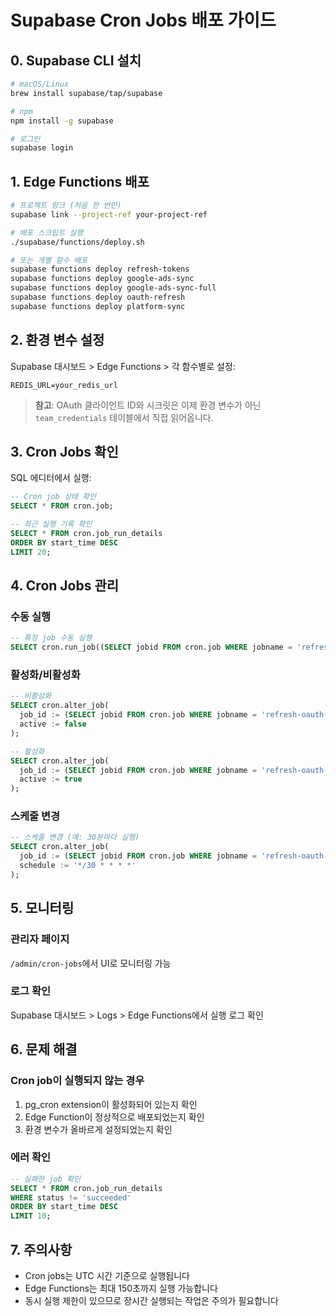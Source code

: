 # Supabase Cron Jobs 배포 가이드

## 0. Supabase CLI 설치

```bash
# macOS/Linux
brew install supabase/tap/supabase

# npm
npm install -g supabase

# 로그인
supabase login
```

## 1. Edge Functions 배포

```bash
# 프로젝트 링크 (처음 한 번만)
supabase link --project-ref your-project-ref

# 배포 스크립트 실행
./supabase/functions/deploy.sh

# 또는 개별 함수 배포
supabase functions deploy refresh-tokens
supabase functions deploy google-ads-sync
supabase functions deploy google-ads-sync-full
supabase functions deploy oauth-refresh
supabase functions deploy platform-sync
```

## 2. 환경 변수 설정

Supabase 대시보드 > Edge Functions > 각 함수별로 설정:

```
REDIS_URL=your_redis_url
```

> **참고**: OAuth 클라이언트 ID와 시크릿은 이제 환경 변수가 아닌 `team_credentials` 테이블에서 직접 읽어옵니다.

## 3. Cron Jobs 확인

SQL 에디터에서 실행:

```sql
-- Cron job 상태 확인
SELECT * FROM cron.job;

-- 최근 실행 기록 확인
SELECT * FROM cron.job_run_details 
ORDER BY start_time DESC 
LIMIT 20;
```

## 4. Cron Jobs 관리

### 수동 실행
```sql
-- 특정 job 수동 실행
SELECT cron.run_job((SELECT jobid FROM cron.job WHERE jobname = 'refresh-oauth-tokens'));
```

### 활성화/비활성화
```sql
-- 비활성화
SELECT cron.alter_job(
  job_id := (SELECT jobid FROM cron.job WHERE jobname = 'refresh-oauth-tokens'),
  active := false
);

-- 활성화
SELECT cron.alter_job(
  job_id := (SELECT jobid FROM cron.job WHERE jobname = 'refresh-oauth-tokens'),
  active := true
);
```

### 스케줄 변경
```sql
-- 스케줄 변경 (예: 30분마다 실행)
SELECT cron.alter_job(
  job_id := (SELECT jobid FROM cron.job WHERE jobname = 'refresh-oauth-tokens'),
  schedule := '*/30 * * * *'
);
```

## 5. 모니터링

### 관리자 페이지
`/admin/cron-jobs`에서 UI로 모니터링 가능

### 로그 확인
Supabase 대시보드 > Logs > Edge Functions에서 실행 로그 확인

## 6. 문제 해결

### Cron job이 실행되지 않는 경우
1. pg_cron extension이 활성화되어 있는지 확인
2. Edge Function이 정상적으로 배포되었는지 확인
3. 환경 변수가 올바르게 설정되었는지 확인

### 에러 확인
```sql
-- 실패한 job 확인
SELECT * FROM cron.job_run_details 
WHERE status != 'succeeded' 
ORDER BY start_time DESC 
LIMIT 10;
```

## 7. 주의사항

- Cron jobs는 UTC 시간 기준으로 실행됩니다
- Edge Functions는 최대 150초까지 실행 가능합니다
- 동시 실행 제한이 있으므로 장시간 실행되는 작업은 주의가 필요합니다
